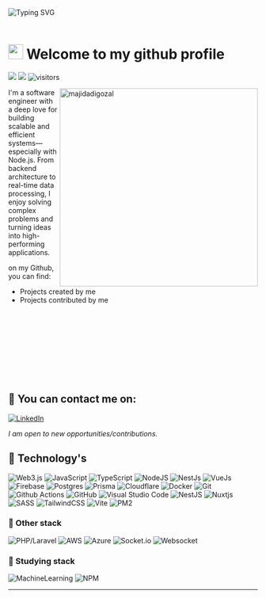<br>
<br>

![Typing SVG](https://readme-typing-svg.herokuapp.com/?color=%2336BCF7&size=20&center=true&vCenter=true&width=1000&lines=Hi+there+👋,+my+name+is+MajidAdigozal+;I'm+33+years+old;I'm+a+programmer+and+a+Software+Engineer;Welcome+to+my+github+profile!+:%29)
<br>
<br>

# <img src="https://media.giphy.com/media/hvRJCLFzcasrR4ia7z/giphy.gif" width="30px"> Welcome to my github profile

<p>
    <a href="https://github.com/majidadigozal"><img src="https://img.shields.io/badge/status-updating-brightgreen.svg"></a>
    <a href="https://github.com/majidadigozal/majidadigozal/graphs/contributors"><img src="https://img.shields.io/github/contributors/majidadigozal/majidadigozal?color=blue"></a>
    <img src="https://visitor-badge.laobi.icu/badge?page_id=majidadigozal" alt="visitors"/>   
</p>

<img src="https://raw.githubusercontent.com/MicaelliMedeiros/micaellimedeiros/master/image/computer-illustration.png" alt="majidadigozal" min-width="400px" max-width="400px" width="400px" align="right">

I'm a software engineer with a deep love for building scalable and efficient systems—especially with Node.js. From backend architecture to real-time data processing, I enjoy solving complex problems and turning ideas into high-performing applications.

on my Github, you can find:

- Projects created by me
- Projects contributed by me


<br>
<br>
<br>
<br>
<br>
<br>
<br>
<br>

## 📧 You can contact me on:

[![LinkedIn](https://img.shields.io/badge/LinkedIn-%230077B5.svg?&style=for-the-badge&logo=linkedin&logoColor=white)](https://www.linkedin.com/in/majidadigozal)

_I am open to new opportunities/contributions._

<be>

## 🥇 Technology's

![Web3.js](https://img.shields.io/badge/web3.js-F16822?style=for-the-badge&logo=web3.js&logoColor=white)
![JavaScript](https://img.shields.io/badge/javascript-%23323330.svg?style=for-the-badge&logo=javascript&logoColor=%23F7DF1E)
![TypeScript](https://img.shields.io/badge/-TypeScript-007ACC?style=for-the-badge&logo=typescript&logoColor=white)
![NodeJS](https://img.shields.io/badge/node.js-6DA55F?style=for-the-badge&logo=node.js&logoColor=white)
![NestJs](https://img.shields.io/badge/-NestJs-ea2845?style=flat-square&logo=nestjs&logoColor=white)
![VueJs](https://img.shields.io/badge/Vue.js-35495E?style=for-the-badge&logo=vuedotjs&logoColor=4FC08D)
![Firebase](https://img.shields.io/badge/firebase-%23039BE5.svg?style=for-the-badge&logo=firebase)
![Postgres](https://img.shields.io/badge/postgresql-4169e1?style=for-the-badge&logo=postgresql&logoColor=white)
![Prisma](https://img.shields.io/badge/Prisma-3982CE?style=for-the-badge&logo=Prisma&logoColor=white)
![Cloudflare](https://img.shields.io/badge/Cloudflare-F38020?style=for-the-badge&logo=Cloudflare&logoColor=white)
![Docker](https://img.shields.io/badge/-Docker-46a2f1?style=for-the-badge&logo=docker&logoColor=white)
![Git](https://img.shields.io/badge/-Git-F05032?style=for-the-badge&logo=git&logoColor=white)
![Github Actions](https://img.shields.io/badge/-Github_Actions-2088FF?style=for-the-badge&logo=github-actions&logoColor=white)
![GitHub](https://img.shields.io/badge/github-%23121011.svg?style=for-the-badge&logo=github&logoColor=white)
![Visual Studio Code](https://img.shields.io/badge/Visual%20Studio%20Code-0078d7.svg?style=for-the-badge&logo=visual-studio-code&logoColor=white)
![NestJS](https://img.shields.io/badge/nestjs-%23E0234E.svg?style=for-the-badge&logo=nestjs&logoColor=white)
![Nuxtjs](https://img.shields.io/badge/Nuxt-002E3B?style=for-the-badge&logo=nuxtdotjs&logoColor=#00DC82)
![SASS](https://img.shields.io/badge/SASS-hotpink.svg?style=for-the-badge&logo=SASS&logoColor=white)
![TailwindCSS](https://img.shields.io/badge/tailwindcss-%2338B2AC.svg?style=for-the-badge&logo=tailwind-css&logoColor=white)
![Vite](https://img.shields.io/badge/vite-%23646CFF.svg?style=for-the-badge&logo=vite&logoColor=white)
![PM2](https://img.shields.io/badge/pm2-0e0e0e?style=for-the-badge&logo=pm2&logoColor=green)


### 🥈 Other stack 
![PHP/Laravel](https://img.shields.io/badge/Laravel-php-FF2D20?style=for-the-badge&logo=laravel&logoColor=white)
![AWS](https://img.shields.io/badge/AWS-%23FF9900.svg?style=for-the-badge&logo=amazon-aws&logoColor=white)
![Azure](https://img.shields.io/badge/azure-%230072C6.svg?style=for-the-badge&logo=azure-devops&logoColor=white)
![Socket.io](https://img.shields.io/badge/Socket.io-4.1.3-010101??style=flat-square&logo=Socket.io&logoColor=white)
![Websocket](https://img.shields.io/badge/Websocket-yellow??style=flat-square&logo=Socket.io&logoColor=white)

### 🥉 Studying stack

![MachineLearning](https://img.shields.io/badge/Machine_Learning-AI-blue)
![NPM](https://img.shields.io/badge/NPM-%23CB3837.svg?style=for-the-badge&logo=npm&logoColor=white)

---

<!-- </div> -->

<br>
<br>
